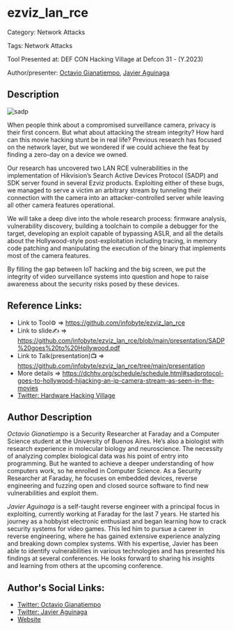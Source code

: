 # ezviz_lan_rce

Category: Network Attacks

Tags: Network Attacks

Tool Presented at: DEF CON Hacking Village at Defcon 31 - (Y.2023)

Author/presenter: [Octavio Gianatiempo](https://twitter.com/ogianatiempo), [Javier Aguinaga](https://twitter.com/pastaCLS)

## Description

![sadp](https://github.com/DefconParrot/DefconArsenalTools/assets/30528167/4d6d34ff-3d16-472b-b0fc-f1e13b52b99e)

When people think about a compromised surveillance camera, privacy is their first concern. But what about attacking the stream integrity? How hard can this movie hacking stunt be in real life? Previous research has focused on the network layer, but we wondered if we could achieve the feat by finding a zero-day on a device we owned.

Our research has uncovered two LAN RCE vulnerabilities in the implementation of Hikvision’s Search Active Devices Protocol (SADP) and SDK server found in several Ezviz products. Exploiting either of these bugs, we managed to serve a victim an arbitrary stream by tunneling their connection with the camera into an attacker-controlled server while leaving all other camera features operational.

We will take a deep dive into the whole research process: firmware analysis, vulnerability discovery, building a toolchain to compile a debugger for the target, developing an exploit capable of bypassing ASLR, and all the details about the Hollywood-style post-exploitation including tracing, in memory code patching and manipulating the execution of the binary that implements most of the camera features.

By filling the gap between IoT hacking and the big screen, we put the integrity of video surveillance systems into question and hope to raise awareness about the security risks posed by these devices.

## Reference Links:

- Link to Tool⚙️ => https://github.com/infobyte/ezviz_lan_rce
- Link to slide✍️ => https://github.com/infobyte/ezviz_lan_rce/blob/main/presentation/SADP%20goes%20to%20Hollywood.pdf
- Link to Talk(presentation)📺 => https://github.com/infobyte/ezviz_lan_rce/tree/main/presentation
- More details => https://dchhv.org/schedule/schedule.html#sadprotocol-goes-to-hollywood-hijacking-an-ip-camera-stream-as-seen-in-the-movies
- [Twitter: Hardware Hacking Village](https://twitter.com/DC_HHV)

## Author Description

_Octavio Gianatiempo_ is a Security Researcher at Faraday and a Computer Science student at the University of Buenos Aires. He’s also a biologist with research experience in molecular biology and neuroscience. The necessity of analyzing complex biological data was his point of entry into programming. But he wanted to achieve a deeper understanding of how computers work, so he enrolled in Computer Science. As a Security Researcher at Faraday, he focuses on embedded devices, reverse engineering and fuzzing open and closed source software to find new vulnerabilities and exploit them.

_Javier Aguinaga_ is a self-taught reverse engineer with a principal focus in exploiting, currently working at Faraday for the last 7 years. He started his journey as a hobbyist electronic enthusiast and began learning how to crack security systems for video games. This led him to pursue a career in reverse engineering, where he has gained extensive experience analyzing and breaking down complex systems. With his expertise, Javier has been able to identify vulnerabilities in various technologies and has presented his findings at several conferences. He looks forward to sharing his insights and learning from others at the upcoming conference.

## Author's Social Links:

- [Twitter: Octavio Gianatiempo](https://twitter.com/ogianatiempo)
- [Twitter: Javier Aguinaga](https://twitter.com/pastaCLS)
- [Website](#)
